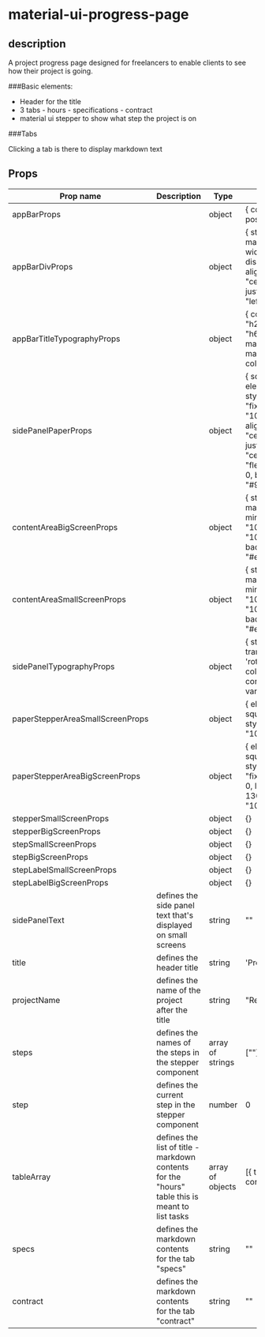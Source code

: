 # material-ui-progress-page

## description

A project progress page designed for freelancers to enable clients to see how their project is going.

###Basic elements:

* Header for the title
* 3 tabs - hours - specifications - contract
* material ui stepper to show what step the project is on

###Tabs

Clicking a tab is there to display markdown text

## Props

|Prop name|Description|Type|Default|
|---|---|---|---|
|appBarProps   |   |object   |{ color: "primary", position: "fixed" }   |
|appBarDivProps   |   |object   |{ style: { marginTop: 8, width: "100%", display: "flex", alignItems: "center", justifyContent: "left" } }   |
|appBarTitleTypographyProps   |   |object   |{ component: "h2", variant: "h6", style: { marginLeft: 15, marginRight: 15, color: "white" } }   |
|sidePanelPaperProps   |   |object   |{ square: true, elevation: 2, style: { position: "fixed", height: "100vh", alignItems: "center", justifyContent: "center", display: "flex", top: 0, left: 0, background: "#9d9ea0" } }   |
|contentAreaBigScreenProps   |   |object   |{ style: { marginTop: 88, minHeight: "100vh", flex: "100%", backgroundColor: "#eaeaea" } }   |
|contentAreaSmallScreenProps   |   |object   |{ style: { marginTop: 88, minHeight: "100vh", flex: "100%", backgroundColor: "#eaeaea" } }   |
|sidePanelTypographyProps   |   |object   |{ style: { transform: 'rotate(-90deg)', color: "#ffffff" }, component: "h2", variant: "h4" }   |
|paperStepperAreaSmallScreenProps   |   |object   |{ elevation: 8, square: true, style: { width: "100%" } }   |
|paperStepperAreaBigScreenProps   |   |object   |{ elevation: 8, square: true, style: { position: "fixed", bottom: 0, left: 0, height: 130, width: "100%" } }   |
|stepperSmallScreenProps   |   |object   |{}   |
|stepperBigScreenProps   |   |object   |{}   |
|stepSmallScreenProps   |   |object   |{}   |
|stepBigScreenProps   |   |object   |{}   |
|stepLabelSmallScreenProps   |   |object   |{}   |
|stepLabelBigScreenProps   |   |object   |{}   |
|sidePanelText   |defines the side panel text that's displayed on small screens   |string   |""   |
|title   |defines the header title   |string   |'Project Progress'   |
|projectName   |defines the name of the project after the title   |string   |"Report"   |
|steps   |defines the names of the steps in the stepper component   |array of strings   |[""]   |
|step   |defines the current step in the stepper component   |number   |0   |
|tableArray   |defines the list of title - markdown contents for the "hours" table this is meant to list tasks  |array of objects  |[{ title: "", content: "" }]   |
|specs   |defines the markdown contents for the tab "specs"   |string   |""   |
|contract   |defines the markdown contents for the tab "contract"   |string   |""   |


